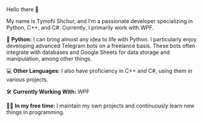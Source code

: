 Hello there 👋

My name is Tymofii Shchur, and I'm a passionate developer specializing in Python, C++, and C#. Currently, I primarily work with WPF.

🐍 **Python:** I can bring almost any idea to life with Python. I particularly enjoy developing advanced Telegram bots on a freelance basis. These bots often integrate with databases and Google Sheets for data storage and manipulation, among other things.

💻 **Other Languages:** I also have proficiency in C++ and C#, using them in various projects.

🛠️ **Currently Working With:** WPF

👨‍💻 **In my free time:** I maintain my own projects and continuously learn new things in programming.

